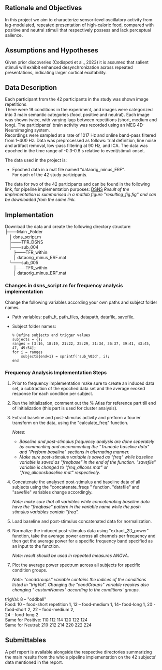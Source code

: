 ## Rationale and Objectives  
In this project we aim to characterize sensor-level oscillatory activity from lag-modulated, repeated presentation of high-caloric food, compared with positive and neutral stimuli that respectively possess and lack perceptual salience.  

## Assumptions and Hypotheses   
Given prior discoveries (Codispoti et al., 2023) it is assumed that salient stimuli will exhibit enhanced desynchronization across repeated presentations, indicating larger cortical excitability.  

## Data Description  
Each participant from the 42 participants in the study was shown image repetitions.   
There were 18 conditions in the experiment, and images were categorized into 3 main semantic categories (food, positive and neutral). Each image was shown twice, with varying lags between repetitions (short, medium and long). The participants' brain activity was recorded using an MEG 4D-Neuroimaging system.   
Recordings were sampled at a rate of 1017 Hz and online band-pass filtered from 1–400 Hz. Data was preprocessed as follows: trial definition, line noise and artifact removal, low-pass filtering at 90 Hz, and ICA. The data was epoched in the time range of -0.3-0.8 s relative to event/stimuli onset.   

The data used in the project is:  
* Epoched data in a mat file named “dataorig_minus_ERF”.  
For each of the 42 study participants.  

The data for two of the 42 participants and can be found in the following link, for pipeline implementation purposes: [DSNS](https://livebiuac-my.sharepoint.com/:f:/g/personal/elizabeth_vaisman_live_biu_ac_il/EmTGDL0frsxFvlgsm3hs5woBhhSwPVyjT6H3Ak81gwvxgg?e=DkC58C) 
_Result of the implementation is summarised in a matlab figure "resulting_fig.fig" and can be downloaded from the same link._

## Implementation

Download the data and create the following directory structure:  
├───Main _Folder  
&emsp;│   dsns_script.m  
&emsp;├───TFR_DSNS  
&emsp;├───sub_004  
&emsp;&emsp;├───TFR_within  
&emsp;&emsp;│   dataorig_minus_ERF.mat  
&emsp;└───sub_005  
&emsp;&emsp;├───TFR_within  
&emsp;&emsp;│   dataorig_minus_ERF.mat  

### Changes in dsns_script.m for frequency analysis implementation 
 
 Change the following variables according your own paths and subject folder names.
 * Path variables: path_ft, path_files, datapath, datafile, savefile.  
 * Subject folder names:    

       % Define subjects and trigger values  
       subjects = {};  
       ranges = [3:16, 18:19, 21:22, 25:29, 31:34, 36:37, 39:41, 43:45, 47, 49:54];  
       for i = ranges  
           subjects{end+1} = sprintf('sub_%03d', i);  
       end
   
### Frequency Analysis Implementation Steps  
  
1.	Prior to frequency implementation make sure to create an induced data set, a subtraction of the epoched data set and the average evoked response for each condition per subject.
   
2.	Run the initialization, comment out the % Atlas for reference part till end of initialization (this part is used for cluster analysis).
   
3.	Extract baseline and post-stimulus activity and preform a fourier transform on the data, using the "calculate_freq" function.
   
    _Notes_:   
    * _Baseline and post-stimulus frequency analysis are done seperately by commenting and uncommenting the "Truncate baseline data" and "Preform baseline" sections in alternating manner._  
    * _Make sure post-stimulus variable is saved as "freq" while baseline variable is saved as "freqbase" in the end of the function. "savefile" variable is changed to "freq_allcons.mat" or     "freq_allconsbaseline.mat" respectively._
  
4. Concatenate the analysed post-stimulus and baseline data of all subjects using the "concatenate_freqs " function. "datafile" and "savefile" variables change accordingly.
   
    _Note: make sure that all variables while concatenating baseline data have the "freqbase" pattern in the variable name while the post-stimulus variables contain "freq"._
  
5.	Load baseline and post-stimulus concatenated data for normalization.
   
6.	Normalize the induced post-stimulus data using "extract_2D_power" function, take the average power across all channels per frequency and then get the average power for a specific frequency band specified as an input to the function.
   
    _Note: result should be used in repeated measures ANOVA._   

7.	Plot the average power spectrum across all subjects for specific condition groups.
    
    _Note: "condGroups" variable contains the indices of the conditions listed in "trigVal". Changing the "condGroups" variable requires also changing  " customNames" according to the conditions' groups._  

trigVal: 8 – "oddball"  
Food: 10 – food-short repetition 1, 12 – food-medium 1, 14– food-long 1, 20 - food-short 2, 22 – food-medium 2,   
24 – food-long 2.   
Same for Positive: 110 112 114 120 122 124  
Same for Neutral: 210 212 214 220 222 224  

## Submittables   
A pdf report is available alongside the respective directories summarizing the main results from the whole pipeline implementation on the 42 subjects' data mentioned in the report.   
